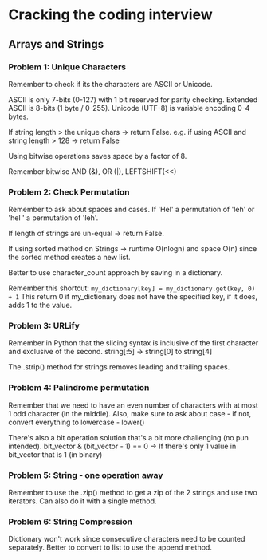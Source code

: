 # Cracking the coding interview

## Arrays and Strings

### Problem 1: Unique Characters

Remember to check if its the characters are ASCII or Unicode.

ASCII is only 7-bits (0-127) with 1 bit reserved for parity checking.
Extended ASCII is 8-bits (1 byte / 0-255).
Unicode (UTF-8) is variable encoding 0-4 bytes.

If string length > the unique chars -> return False.
e.g. if using ASCII and string length > 128 -> return False

Using bitwise operations saves space by a factor of 8.

Remember bitwise AND (&), OR (|), LEFTSHIFT(<<)

### Problem 2: Check Permutation

Remember to ask about spaces and cases. 
If 'Hel' a permutation of 'leh' or 'hel  ' a permutation of 'leh'.

If length of strings are un-equal -> return False.

If using sorted method on Strings -> runtime O(nlogn) and space O(n) since the sorted method creates a new list.

Better to use character_count approach by saving in a dictionary.

Remember this shortcut:
`my_dictionary[key] = my_dictionary.get(key, 0) + 1`
This return 0 if my_dictionary does not have the specified key, if it does, adds 1 to the value.

### Problem 3: URLify

Remember in Python that the slicing syntax is inclusive of the first character and exclusive of the second.
string[:5] -> string[0] to string[4]

The .strip() method for strings removes leading and trailing spaces.

### Problem 4: Palindrome permutation

Remember that we need to have an even number of characters with at most 1 odd character (in the middle).
Also, make sure to ask about case - if not, convert everything to lowercase - lower()

There's also a bit operation solution that's a bit more challenging (no pun intended).
bit_vector & (bit_vector - 1) == 0 -> If there's only 1 value in bit_vector that is 1 (in binary)

### Problem 5: String - one operation away

Remember to use the .zip() method to get a zip of the 2 strings and use two iterators.
Can also do it with a single method.

### Problem 6: String Compression

Dictionary won't work since consecutive characters need to be counted separately.
Better to convert to list to use the append method.
